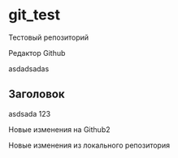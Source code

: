 # git_test
Тестовый репозиторий

Редактор Github

asdadsadas


## Заголовок
asdsada
123

Новые изменения на Github2

Новые изменения из локального репозитория

